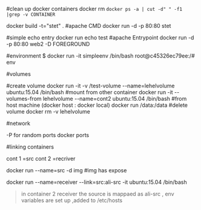 #clean up docker containers
docker rm `docker ps -a | cut -d" " -f1 |grep -v CONTAINER`


docker build -t="stet" .
#apache CMD
docker run -d -p 80:80 stet

#simple echo entry
docker run echo test
#apache Entrypoint
docker run -d -p 80:80 web2 -D FOREGROUND

#environment
$ docker run -it simpleenv /bin/bash
root@c45326ec79ee:/# env


#volumes

#create volume
docker run -it -v /test-volume --name=lehelvolume ubuntu:15.04 /bin/bash
#mount from other container 
docker run -it --volumes-from lehelvolume  --name=cont2 ubuntu:15.04 /bin/bash
#from host machine   (docker host : docker local)
docker run /data:/data
#delete volume
docker rm -v lehelvolume


#network

-P for random ports
docker ports


#linking containers

cont 1 =src
cont 2 =recriver

docker run --name=src -d img #img has expose

docker run --name=receiver --link=src:ali-src -it ubuntu:15.04 /bin/bash

> in container 2 receiver the source is mappaed as ali-src , env variables are set up ,added to /etc/hosts
